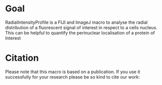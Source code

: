 # Goal

RadialIntensityProfile is a FIJI and ImageJ macro to analyse the radial distribution of a fluorescent signal of interest in respect to a cells nucleus. This can be helpful to quantify the perinuclear localisation of a protein of Interest

# Citation

Please note that this macro is based on a publication. If you use it successfully for your research please be so kind to cite our work:
